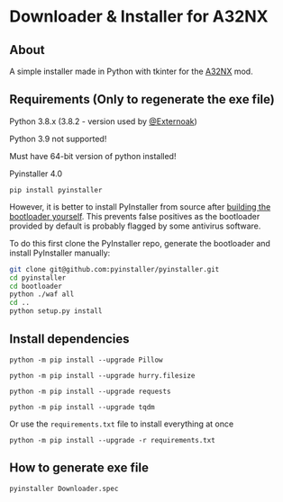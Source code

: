 # Downloader & Installer for A32NX

## About

A simple installer made in Python with tkinter for the [A32NX](https://github.com/flybywiresim/a32nx) mod. 

## Requirements (Only to regenerate the exe file)

Python 3.8.x (3.8.2 - version used by [@Externoak](https://github.com/Externoak))

Python 3.9 not supported!

Must have 64-bit version of python installed!

Pyinstaller 4.0

`pip install pyinstaller`

However, it is better to install PyInstaller from source after [building the bootloader yourself](https://pyinstaller.readthedocs.io/en/stable/bootloader-building.html). This prevents false positives as the bootloader provided by default is probably flagged by some antivirus software.

To do this first clone the PyInstaller repo, generate the bootloader and install PyInstaller manually:

```sh
git clone git@github.com:pyinstaller/pyinstaller.git
cd pyinstaller
cd bootloader
python ./waf all
cd ..
python setup.py install
```



## Install dependencies

`python -m pip install --upgrade Pillow`

`python -m pip install --upgrade hurry.filesize`

`python -m pip install --upgrade requests`

`python -m pip install --upgrade tqdm`

Or use the `requirements.txt` file to install everything at once

`python -m pip install --upgrade -r requirements.txt`

## How to generate exe file

`pyinstaller Downloader.spec`
